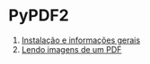 # PyPDF2

1. [Instalação e informações gerais](install-infos.md)
1. [Lendo imagens de um PDF](lendo-imagens.md)